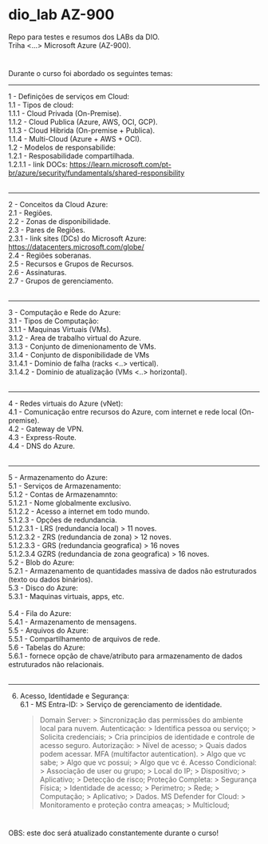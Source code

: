 # dio_lab AZ-900

Repo para testes e resumos dos LABs da DIO.</br >
Triha <...> Microsoft Azure (AZ-900).

#

Durante o curso foi abordado os seguintes temas:

------------------------------------------------------------------------------------------------------------------

1 - Definições de serviços em Cloud:</br >
 1.1 - Tipos de cloud:</br >
  1.1.1 - Cloud Privada (On-Premise).</br >
  1.1.2 - Cloud Publica (Azure, AWS, OCI, GCP).</br >
  1.1.3 - Cloud Hibrida (On-premise + Publica).</br >
  1.1.4 - Multi-Cloud (Azure + AWS + OCI).</br >
 1.2 - Modelos de responsabilide:</br > 
  1.2.1 - Resposabilidade compartilhada.</br >
   1.2.1.1 - link DOCs: https://learn.microsoft.com/pt-br/azure/security/fundamentals/shared-responsibility</br > </br >

------------------------------------------------------------------------------------------------------------------

2 - Conceitos da Cloud Azure:</br >
 2.1 - Regiões.</br >
 2.2 - Zonas de disponibilidade.</br >
 2.3 - Pares de Regiões.</br >
  2.3.1 - link sites (DCs) do Microsoft Azure: https://datacenters.microsoft.com/globe/</br >
 2.4 - Regiões soberanas.</br >
 2.5 - Recursos e Grupos de Recursos.</br >
 2.6 - Assinaturas.</br >
 2.7 - Grupos de gerenciamento.</br ></br >

------------------------------------------------------------------------------------------------------------------

3 - Computação e Rede do Azure:</br >
 3.1 - Tipos de Computação:</br >
  3.1.1 - Maquinas Virtuais (VMs).</br >
  3.1.2 - Area de trabalho virtual do Azure.</br >
  3.1.3 - Conjunto de dimenionamento de VMs.</br >
  3.1.4 - Conjunto de disponibilidade de VMs</br >
   3.1.4.1 - Dominio de falha (racks <..> vertical).</br >
   3.1.4.2 - Dominio de atualização (VMs <..> horizontal).</br ></br >

------------------------------------------------------------------------------------------------------------------

4 - Redes virtuais do Azure (vNet):</br >
 4.1 - Comunicação entre recursos do Azure, com internet e rede local (On-premise).</br >
 4.2 - Gateway de VPN.</br >
 4.3 - Express-Route.</br >
 4.4 - DNS do Azure.</br ></br >

------------------------------------------------------------------------------------------------------------------

5 - Armazenamento do Azure:</br >
 5.1 - Serviços de Armazenamento:</br >
  5.1.2 - Contas de Armazenamnto:</br >
   5.1.2.1 - Nome globalmente exclusivo.</br >
   5.1.2.2 - Acesso a internet em todo mundo.</br >
   5.1.2.3 - Opções de redundancia.</br >
    5.1.2.3.1 - LRS (redundancia local) > 11 noves.</br >
    5.1.2.3.2 - ZRS (redundancia de zona) > 12 noves.</br >
    5.1.2.3.3 - GRS (redundancia geografica) > 16 noves</br >
    5.1.2.3.4 GZRS (redundancia de zona geografica) > 16 noves.</br > 
 5.2 - Blob do Azure:</br >
  5.2.1 - Armazenamento de quantidades massiva de dados não estruturados (texto ou dados binários).</br > 
 5.3 - Disco do Azure:</br >
  5.3.1 - Maquinas virtuais, apps, etc.</br >		
 5.4 - Fila do Azure:</br >
  5.4.1 - Armazenamento de mensagens.</br >
 5.5 - Arquivos do Azure:</br >
  5.5.1 - Compartilhamento de arquivos de rede.</br >
 5.6 - Tabelas do Azure:</br >
  5.6.1 - fornece opção de chave/atributo para armazenamento de dados estruturados não relacionais.</br ></br >

------------------------------------------------------------------------------------------------------------------

6. Acesso, Identidade e Segurança:</br> 
6.1 - MS Entra-ID:
		> Serviço de gerenciamento de identidade.
	> Domain Server:
		> Sincronização das permissões do ambiente local para nuvem.
	> Autenticação:
		> Identifica pessoa ou serviço;
		> Solicita credenciais;
		> Cria principios de identidade e controle de acesso seguro.
	> Autorização:
		> Nível de acesso;
		> Quais dados podem acessar.
	> MFA (multifactor autentication).
		> Algo que vc sabe;
		> Algo que vc possui;
		> Algo que vc é.
	> Acesso Condicional:
		> Associação de user ou grupo;
		> Local do IP;
		> Dispositivo;
		> Aplicativo;
		> Detecção de risco;
	> Proteção Completa:
		> Segurança Física;
		> Identidade de acesso;
		> Perimetro;
		> Rede;
		> Computação;
		> Aplicativo;
		> Dados.
	> MS Defender for Cloud:
		> Monitoramento e proteção contra ameaças;
		> Multicloud;
#

OBS: este doc será atualizado constantemente durante o curso!</br >

#
